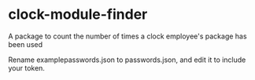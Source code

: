 # clock-module-finder
A package to count the number of times a clock employee's package has been used 

Rename examplepasswords.json to passwords.json, and edit it to include your token.
